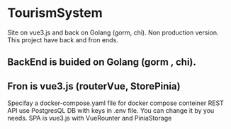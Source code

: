 # TourismSystem
Site on vue3.js and back on Golang (gorm, chi). Non production version.
This project have back and fron ends.

## BackEnd is buided on Golang (gorm , chi).
## Fron is vue3.js (routerVue, StorePinia)

Specifay a docker-compose.yaml file for docker compose conteiner
REST API use PostgresQL DB with keys in .env file. You can change it by you needs.
SPA is vue3.js with VueRounter and PiniaStorage
